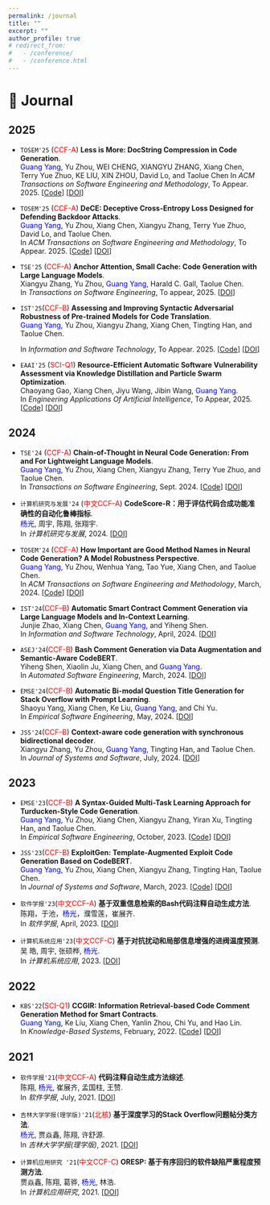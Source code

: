 ```yaml
---
permalink: /journal
title: ""
excerpt: ""
author_profile: true
# redirect_from: 
#   - /conference/
#   - /conference.html
---
```

<span class='anchor' id='journal'></span>

# 📰 Journal
## 2025

- ``TOSEM'25`` (<span style="color:red">CCF-A</span>) **Less is More: DocString Compression in Code Generation**.  
  <span style="color:blue">Guang Yang</span>, Yu Zhou, WEI CHENG, XIANGYU ZHANG, Xiang Chen, Terry Yue Zhuo, KE LIU, XIN ZHOU, David Lo, and Taolue Chen
  In *ACM Transactions on Software Engineering and Methodology*, To Appear. 2025.  [[Code](https://github.com/NTDXYG/ShortenDoc)] [[DOI]()]
  
- ``TOSEM'25`` (<span style="color:red">CCF-A</span>) **DeCE: Deceptive Cross-Entropy Loss Designed for Defending Backdoor Attacks**.  
  <span style="color:blue">Guang Yang</span>, Yu Zhou, Xiang Chen, Xiangyu Zhang, Terry Yue Zhuo, David Lo, and Taolue Chen.   
  In *ACM Transactions on Software Engineering and Methodology*, To Appear. 2025. [[Code](https://github.com/NTDXYG/DeCE)] [[DOI]()]
  
- ``TSE'25`` (<span style="color:red">CCF-A</span>) **Anchor Attention, Small Cache: Code Generation with Large Language Models**.  
  Xiangyu Zhang, Yu Zhou, <span style="color:blue">Guang Yang</span>, Harald C. Gall, Taolue Chen.  
  In *Transactions on Software Engineering*, To appear, 2025. [[DOI]()] 
  
- ``IST'25``(<span style="color:red">CCF-B</span>) **Assessing and Improving Syntactic Adversarial Robustness of Pre-trained Models for Code Translation**.  
  <span style="color:blue">Guang Yang</span>, Yu Zhou, Xiangyu Zhang, Xiang Chen, Tingting Han, and Taolue Chen.  
  
  In *Information and Software Technology*, To Appear. 2025. [[Code](https://github.com/NTDXYG/COTR)] [[DOI]()]
  
- ``EAAI'25`` (<span style="color:red">SCI-Q1</span>) **Resource-Efficient Automatic Software Vulnerability Assessment via Knowledge Distillation and Particle Swarm Optimization**.  
  Chaoyang Gao, Xiang Chen, Jiyu Wang, Jibin Wang, <span style="color:blue">Guang Yang</span>.  
  In *Engineering Applications Of Artificial Intelligence*, To Appear, 2025. [[Code](https://github.com/NTDXYG/CCGIR)] [[DOI](https://doi.org/10.1016/j.knosys.2021.107858)]


## 2024
- ``TSE'24`` (<span style="color:red">CCF-A</span>) **Chain-of-Thought in Neural Code Generation: From and For Lightweight Language Models**.  
  <span style="color:blue">Guang Yang</span>, Yu Zhou, Xiang Chen, Xiangyu Zhang, Terry Yue Zhuo, and Taolue Chen.   
  In *Transactions on Software Engineering*, Sept. 2024. [[Code](https://github.com/NTDXYG/COTTON)] [[DOI](https://doi.org/10.1109/TSE.2024.3440503)]
  
- ``计算机研究与发展'24`` (<span style="color:red">中文CCF-A</span>) **CodeScore-R：用于评估代码合成功能准确性的自动化鲁棒指标**.  
  <span style="color:blue">杨光</span>, 周宇, 陈翔,  张翔宇.  
  In *计算机研究与发展*, 2024.  [[DOI](https://doi.org/10.7544/issn1000-1239.202330715)]
  
- ``TOSEM'24`` (<span style="color:red">CCF-A</span>) **How Important are Good Method Names in Neural Code Generation? A Model Robustness Perspective**.  
  <span style="color:blue">Guang Yang</span>, Yu Zhou, Wenhua Yang, Tao Yue, Xiang Chen, and Taolue Chen.  
  In *ACM Transactions on Software Engineering and Methodology*, March, 2024. [[Code](https://github.com/NTDXYG/RADAR)] [[DOI](https://dl.acm.org/doi/10.1145/3630010)]
  
- ``IST'24``(<span style="color:red">CCF-B</span>) **Automatic Smart Contract Comment Generation via Large Language Models and In-Context Learning**.  
  Junjie Zhao, Xiang Chen, <span style="color:blue">Guang Yang</span>, and Yiheng Shen.  
  In *Information and Software Technology*, April, 2024. [[DOI](https://doi.org/10.1016/j.infsof.2024.107405)]
  
- ``ASEJ'24``(<span style="color:red">CCF-B</span>) **Bash Comment Generation via Data Augmentation and Semantic-Aware CodeBERT**.  
  Yiheng Shen, Xiaolin Ju, Xiang Chen, and <span style="color:blue">Guang Yang</span>.  
  In *Automated Software Engineering*, March, 2024. [[DOI](https://doi.org/10.1007/s10515-024-00431-2)]
  
- ``EMSE'24``(<span style="color:red">CCF-B</span>) **Automatic Bi-modal Question Title Generation for Stack Overflow with Prompt Learning**.  
  Shaoyu Yang, Xiang Chen, Ke Liu, <span style="color:blue">Guang Yang</span>, and Chi Yu.  
  In *Empirical Software Engineering*, May, 2024. [[DOI](https://doi.org/10.1007/s10664-024-10466-4)]
  
- ``JSS'24``(<span style="color:red">CCF-B</span>) **Context-aware code generation with synchronous bidirectional decoder**.  
  Xiangyu Zhang, Yu Zhou, <span style="color:blue">Guang Yang</span>, Tingting Han, and Taolue Chen.  
  In *Journal of Systems and Software*, July, 2024. [[DOI](https://doi.org/10.1016/j.jss.2024.112066)]

## 2023
- ``EMSE'23``(<span style="color:red">CCF-B</span>) **A Syntax-Guided Multi-Task Learning Approach for Turducken-Style Code Generation**.  
  <span style="color:blue">Guang Yang</span>, Yu Zhou, Xiang Chen, Xiangyu Zhang, Yiran Xu, Tingting Han, and Taolue Chen.  
  In *Empirical Software Engineering*, October, 2023. [[Code](https://github.com/NTDXYG/TurduckenGen)]
  [[DOI](https://doi.org/10.1007/s10664-023-10372-1)]
  
- ``JSS'23``(<span style="color:red">CCF-B</span>) **ExploitGen: Template-Augmented Exploit Code Generation Based on CodeBERT**.  
  <span style="color:blue">Guang Yang</span>, Yu Zhou, Xiang Chen, Xiangyu Zhang, Tingting Han, Taolue Chen.  
  In *Journal of Systems and Software*, March, 2023. [[Code](https://github.com/NTDXYG/ExploitGen)]
  [[DOI](https://doi.org/10.1016/j.jss.2022.111577)]
  
- ``软件学报'23``(<span style="color:red">中文CCF-A</span>) **基于双重信息检索的Bash代码注释自动生成方法**.  
  陈翔，于池，<span style="color:blue">杨光</span>，濮雪莲，崔展齐.  
  In *软件学报*, April, 2023. [[DOI](https://doi.org/10.12677/sea.2024.133030)]
  
- ``计算机系统应用'23``(<span style="color:red">中文CCF-C</span>) **基于对抗扰动和局部信息增强的进阀温度预测**.  
  吴 皓, 周宇, 张硕桦, <span style="color:blue">杨光</span>.  
  In *计算机系统应用*, 2023. [[DOI](https://doi.org/10.15888/j.cnki.csa.009328)]

## 2022
- ``KBS'22``(<span style="color:red">SCI-Q1</span>) **CCGIR: Information Retrieval-based Code Comment Generation Method for Smart Contracts**.  
  <span style="color:blue">Guang Yang</span>, Ke Liu, Xiang Chen, Yanlin Zhou, Chi Yu, and Hao Lin.  
  In *Knowledge-Based Systems*, February, 2022. [[Code](https://github.com/NTDXYG/CCGIR)]
  [[DOI](https://doi.org/10.1016/j.knosys.2021.107858)]

## 2021
- ``软件学报'21``(<span style="color:red">中文CCF-A</span>) **代码注释自动生成方法综述**.  
  陈翔, <span style="color:blue">杨光</span>, 崔展齐, 孟国柱, 王赞.  
  In *软件学报*, July, 2021. [[DOI](https://doi.org/10.13328/j.cnki.jos.006258)]
  
- ``吉林大学学报(理学版)'21``(<span style="color:red">北核</span>) **基于深度学习的Stack Overflow问题帖分类方法**.  
  <span style="color:blue">杨光</span>, 贾焱鑫, 陈翔, 许舒源.  
  In *吉林大学学报(理学版)*, 2021. [[DOI](https://doi.org/10.12677/airr.2017.61005)]
  
- ``计算机应用研究 '21``(<span style="color:red">中文CCF-C</span>) **ORESP: 基于有序回归的软件缺陷严重程度预测方法**.  
  贾焱鑫, 陈翔, 葛骅, <span style="color:blue">杨光</span>, 林浩.  
  In *计算机应用研究*, 2021. [[DOI](https://doi.org/10.19734/j.issn.1001-3695.2020.07.0249)]